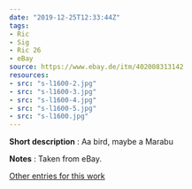 ```yaml
---
date: "2019-12-25T12:33:44Z"
tags:
- Ric
- Sig
- Ric 26
- eBay
source: https://www.ebay.de/itm/402008313142
resources:
- src: "s-l1600-2.jpg"
- src: "s-l1600-3.jpg"
- src: "s-l1600-4.jpg"
- src: "s-l1600-5.jpg"
- src: "s-l1600.jpg"
---
```


**Short description** :&nbsp;Aa bird, maybe a Marabu

**Notes** : Taken from eBay.

[Other entries for this work](/tags/Ric-26)
